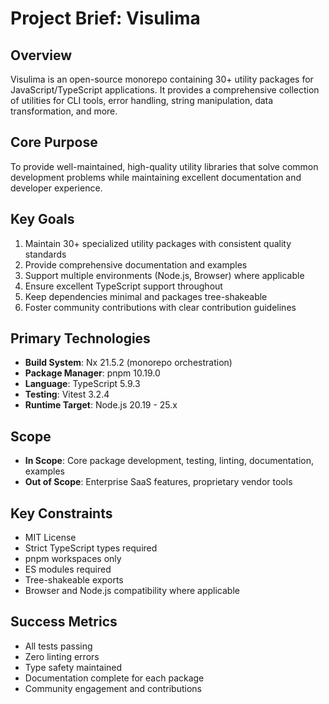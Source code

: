 # Project Brief: Visulima

## Overview
Visulima is an open-source monorepo containing 30+ utility packages for JavaScript/TypeScript applications. It provides a comprehensive collection of utilities for CLI tools, error handling, string manipulation, data transformation, and more.

## Core Purpose
To provide well-maintained, high-quality utility libraries that solve common development problems while maintaining excellent documentation and developer experience.

## Key Goals
1. Maintain 30+ specialized utility packages with consistent quality standards
2. Provide comprehensive documentation and examples
3. Support multiple environments (Node.js, Browser) where applicable
4. Ensure excellent TypeScript support throughout
5. Keep dependencies minimal and packages tree-shakeable
6. Foster community contributions with clear contribution guidelines

## Primary Technologies
- **Build System**: Nx 21.5.2 (monorepo orchestration)
- **Package Manager**: pnpm 10.19.0
- **Language**: TypeScript 5.9.3
- **Testing**: Vitest 3.2.4
- **Runtime Target**: Node.js 20.19 - 25.x

## Scope
- **In Scope**: Core package development, testing, linting, documentation, examples
- **Out of Scope**: Enterprise SaaS features, proprietary vendor tools

## Key Constraints
- MIT License
- Strict TypeScript types required
- pnpm workspaces only
- ES modules required
- Tree-shakeable exports
- Browser and Node.js compatibility where applicable

## Success Metrics
- All tests passing
- Zero linting errors
- Type safety maintained
- Documentation complete for each package
- Community engagement and contributions
